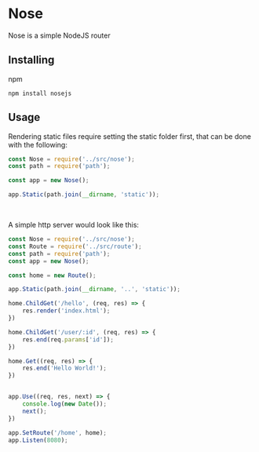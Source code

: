 # Nose
Nose is a simple NodeJS router

## Installing
npm
```
npm install nosejs
```

## Usage
Rendering static files require setting the static folder first, that can be done with the following:
<br>

```js
const Nose = require('../src/nose');
const path = require('path');

const app = new Nose();

app.Static(path.join(__dirname, 'static'));
```
<br>

A simple http server would look like this:
```js
const Nose = require('../src/nose');
const Route = require('../src/route');
const path = require('path');
const app = new Nose();

const home = new Route();

app.Static(path.join(__dirname, '..', 'static'));

home.ChildGet('/hello', (req, res) => {
    res.render('index.html');
})

home.ChildGet('/user/:id', (req, res) => {
    res.end(req.params['id']);
})

home.Get((req, res) => {
    res.end('Hello World!');
})


app.Use((req, res, next) => {
    console.log(new Date());
    next();
})

app.SetRoute('/home', home);
app.Listen(8080);
```